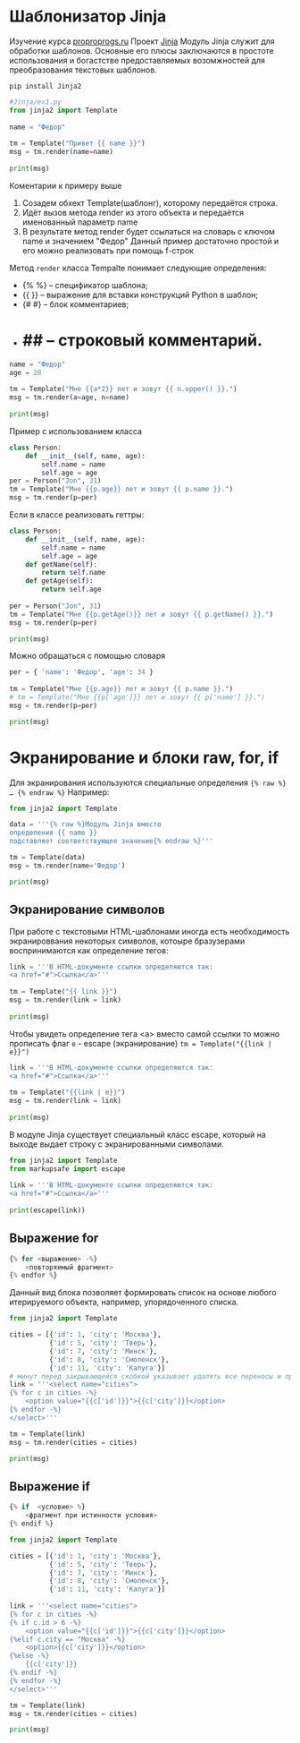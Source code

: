# Шаблонизатор  Jinja
Изучение курса [proproprogs.ru](https://proproprogs.ru/modules/chto-eto-ispolzovanie-v-shablonah)
Проект [Jinja](https://jinja.palletsprojects.com/en/2.11.x/
)
Модуль Jinja служит для обработки шаблонов. Основные его плюсы заключаются в простоте использования и богастстве предоставляемых возомжностей для преобразования текстовых шаблонов.
```shell
pip install Jinja2
```
```python
#Jinja/ex1.py
from jinja2 import Template
 
name = "Федор"
 
tm = Template("Привет {{ name }}")
msg = tm.render(name=name)
 
print(msg)
```
Коментарии к примеру выше
1. Созадем обхект Template(шаблонг), которому передаётся строка.
2. Идёт вызов метода render из этого объекта и передаётся именованный параметр name
3. В результате метод render будет ссылаться на словарь с ключом name и значением "Федор"
Данный пример достаточно простой и его можно реализовать при помощь f-строк

Метод `render` класса Tempalte понимает следующие определения:
-   {% %} – спецификатор шаблона;
-   {{ }} – выражение для вставки конструкций Python в шаблон;
-   {# #} – блок комментариев;
-   # ## – строковый комментарий.

```python
name = "Федор"
age = 28
 
tm = Template("Мне {{a*2}} лет и зовут {{ n.upper() }}.")
msg = tm.render(a=age, n=name)
 
print(msg)
```

Пример с использованием класса
```python
class Person:
    def __init__(self, name, age):
        self.name = name
        self.age = age
per = Person("Jon", 31)
tm = Template("Мне {{p.age}} лет и зовут {{ p.name }}.")
msg = tm.render(p=per)
```

Если в классе реализовать геттры:
```python
class Person:
    def __init__(self, name, age):
        self.name = name
        self.age = age
    def getName(self):
        return self.name
    def getAge(self):
        return self.age
        
per = Person("Jon", 31)
tm = Template("Мне {{p.getAge()}} лет и зовут {{ p.getName() }}.")
msg = tm.render(p=per)

print(msg)
```

Можно обращаться с помощью словаря
```python
per = { 'name': 'Федор', 'age': 34 }
 
tm = Template("Мне {{p.age}} лет и зовут {{ p.name }}.")
# tm = Template("Мне {{p['age']}} лет и зовут {{ p['name'] }}.")
msg = tm.render(p=per)

print(msg)
```

# Экранирование и блоки  raw, for, if
Для экранирования используются специальные определения `{% raw %} … {% endraw %}`
Например:
```python
from jinja2 import Template

data = '''{% raw %}Модуль Jinja вместо
определения {{ name }}
подставляет соответствующее значение{% endraw %}'''

tm = Template(data)
msg = tm.render(name='Федор')

print(msg)
```
## Экранирование символов
При работе с текстовыми HTML-шаблонами иногда есть необходимость экранироввания некоторых символов, котоыре бразузерами воспринимаются как определение тегов:
```python
link = '''В HTML-документе ссылки определяются так: 
<a href="#">Ссылка</a>'''
 
tm = Template("{{ link }}")
msg = tm.render(link = link)
 
print(msg)
```
Чтобы увидеть определение тега  \<a\> вместо самой ссылки то можно прописать флаг `e` - escape (экранирование) `tm = Template("{{link | e}}")`
```python
link = '''В HTML-документе ссылки определяются так: 
<a href="#">Ссылка</a>'''
 
tm = Template("{{link | e}}")
msg = tm.render(link = link)
 
print(msg)
```
В модуле Jinja существует специальный класс escape, который на выходе выдает строку с экранированными символами.
```python
from jinja2 import Template
from markupsafe import escape
 
link = '''В HTML-документе ссылки определяются так: 
<a href="#">Ссылка</a>'''
 
print(escape(link))
```
## Выражение for
```python
{% for <выражение> -%}  
    <повторяемый фрагмент>  
{% endfor %}
```
Данный вид блока позволяет формировать список на основе любого итерируемого объекта, например, упорядоченного списка.
```python
from jinja2 import Template

cities = [{'id': 1, 'city': 'Москва'},
          {'id': 5, 'city': 'Тверь'},
          {'id': 7, 'city': 'Минск'},
          {'id': 8, 'city': 'Смоленск'},
          {'id': 11, 'city': 'Калуга'}]
# минут перед закрывающейся скобкой указывает удалять все переносы и пробелы после блока for и после endfor
link = '''<select name="cities">
{% for c in cities -%}
    <option value="{{c['id']}}">{{c['city']}}</option>
{% endfor -%}
</select>'''

tm = Template(link)
msg = tm.render(cities = cities)

print(msg)
```

## Выражение if
```python
{% if  <условие> %}  
    <фрагмент при истинности условия>  
{% endif %}
```

```python
from jinja2 import Template

cities = [{'id': 1, 'city': 'Москва'},
          {'id': 5, 'city': 'Тверь'},
          {'id': 7, 'city': 'Минск'},
          {'id': 8, 'city': 'Смоленск'},
          {'id': 11, 'city': 'Калуга'}]
          
link = '''<select name="cities">
{% for c in cities -%}
{% if c.id > 6 -%}
    <option value="{{c['id']}}">{{c['city']}}</option>
{%elif c.city == "Москва" -%}
    <option>{{c['city']}}</option>
{%else -%}
    {{c['city']}}
{% endif -%}
{% endfor -%}
</select>'''

tm = Template(link)
msg = tm.render(cities = cities)

print(msg)
```